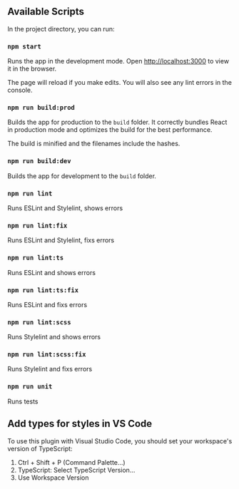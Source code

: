## Available Scripts

In the project directory, you can run:

### `npm start`

Runs the app in the development mode.
Open [http://localhost:3000](http://localhost:3000) to view it in the browser.

The page will reload if you make edits.
You will also see any lint errors in the console.

### `npm run build:prod`

Builds the app for production to the `build` folder.
It correctly bundles React in production mode and optimizes the build for the best performance.

The build is minified and the filenames include the hashes.

### `npm run build:dev`

Builds the app for development to the `build` folder.

### `npm run lint`

Runs ESLint and Stylelint, shows errors

### `npm run lint:fix`

Runs ESLint and Stylelint, fixs errors

### `npm run lint:ts`

Runs ESLint and shows errors

### `npm run lint:ts:fix`

Runs ESLint and fixs errors

### `npm run lint:scss`

Runs Stylelint and shows errors

### `npm run lint:scss:fix`

Runs Stylelint and fixs errors

### `npm run unit`

Runs tests

## Add types for styles in VS Code

To use this plugin with Visual Studio Code, you should set your workspace's version of TypeScript:

1. Ctrl + Shift + P (Command Palette...)
2. TypeScript: Select TypeScript Version...
3. Use Workspace Version
